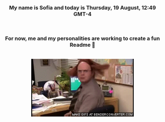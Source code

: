 


<div align="center">
<h3 >My name is Sofia and today is Thursday, 19 August, 12:49 GMT-4</h3><br>
<h3 >For now, me and my personalities are working to create a fun Readme 👋
</h3><br>
<img src='img/dwight.gif' alt='working...'/>
</div>
